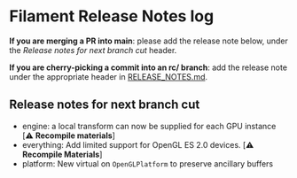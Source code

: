 # Filament Release Notes log

**If you are merging a PR into main**: please add the release note below, under the *Release notes
for next branch cut* header.

**If you are cherry-picking a commit into an rc/ branch**: add the release note under the
appropriate header in [RELEASE_NOTES.md](./RELEASE_NOTES.md).

## Release notes for next branch cut

- engine: a local transform can now be supplied for each GPU instance [⚠️ **Recompile materials**]
- everything: Add limited support for OpenGL ES 2.0 devices. [⚠️ **Recompile Materials**]
- platform: New virtual on `OpenGLPlatform` to preserve ancillary buffers
